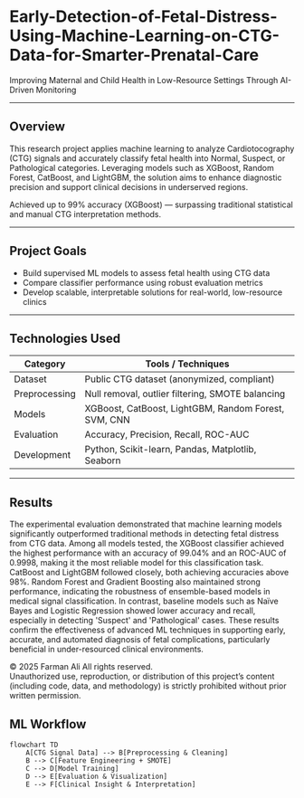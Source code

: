 # Early-Detection-of-Fetal-Distress-Using-Machine-Learning-on-CTG-Data-for-Smarter-Prenatal-Care

Improving Maternal and Child Health in Low-Resource Settings Through AI-Driven Monitoring

---

## Overview

This research project applies machine learning to analyze Cardiotocography (CTG) signals and accurately classify fetal health into Normal, Suspect, or Pathological categories. Leveraging models such as XGBoost, Random Forest, CatBoost, and LightGBM, the solution aims to enhance diagnostic precision and support clinical decisions in underserved regions.

Achieved up to 99% accuracy (XGBoost) — surpassing traditional statistical and manual CTG interpretation methods.

---

## Project Goals

- Build supervised ML models to assess fetal health using CTG data
- Compare classifier performance using robust evaluation metrics
- Develop scalable, interpretable solutions for real-world, low-resource clinics

---

## Technologies Used

| Category        | Tools / Techniques                                           |
|----------------|--------------------------------------------------------------|
| Dataset         | Public CTG dataset (anonymized, compliant)                  |
| Preprocessing   | Null removal, outlier filtering, SMOTE balancing            |
| Models          | XGBoost, CatBoost, LightGBM, Random Forest, SVM, CNN       |
| Evaluation      | Accuracy, Precision, Recall, ROC-AUC                        |
| Development     | Python, Scikit-learn, Pandas, Matplotlib, Seaborn           |

---
## Results

The experimental evaluation demonstrated that machine learning models significantly outperformed traditional methods in detecting fetal distress from CTG data. Among all models tested, the XGBoost classifier achieved the highest performance with an accuracy of 99.04% and an ROC-AUC of 0.9998, making it the most reliable model for this classification task. CatBoost and LightGBM followed closely, both achieving accuracies above 98%. Random Forest and Gradient Boosting also maintained strong performance, indicating the robustness of ensemble-based models in medical signal classification. In contrast, baseline models such as Naïve Bayes and Logistic Regression showed lower accuracy and recall, especially in detecting 'Suspect' and 'Pathological' cases. These results confirm the effectiveness of advanced ML techniques in supporting early, accurate, and automated diagnosis of fetal complications, particularly beneficial in under-resourced clinical environments.

© 2025 Farman Ali All rights reserved.  
Unauthorized use, reproduction, or distribution of this project’s content (including code, data, and methodology) is strictly prohibited without prior written permission.


## ML Workflow

```mermaid
flowchart TD
    A[CTG Signal Data] --> B[Preprocessing & Cleaning]
    B --> C[Feature Engineering + SMOTE]
    C --> D[Model Training]
    D --> E[Evaluation & Visualization]
    E --> F[Clinical Insight & Interpretation]
